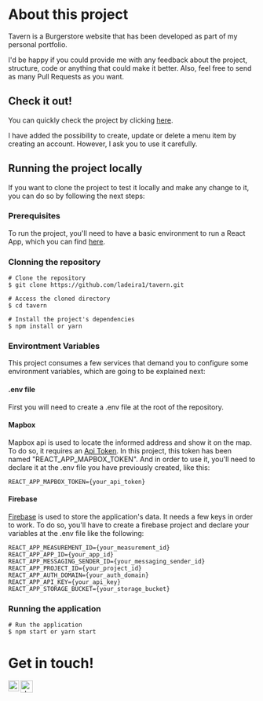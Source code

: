 # About this project

Tavern is a Burgerstore website that has been developed as part of my personal portfolio.

I'd be happy if you could provide me with any feedback about the project, structure, code or anything that could make it better. Also, feel free to send as many Pull Requests as you want.

## Check it out!

You can quickly check the project by clicking [here](https://tavern-app.vercel.app/).

I have added the possibility to create, update or delete a menu item by creating an account. However, I ask you to use it carefully.

## Running the project locally

If you want to clone the project to test it locally and make any change to it, you can do so by following the next steps:

### Prerequisites
To run the project, you'll need to have a basic environment to run a React App, which you can find [here](https://reactjs.org/).

### Clonning the repository

````
# Clone the repository
$ git clone https://github.com/ladeira1/tavern.git

# Access the cloned directory
$ cd tavern

# Install the project's dependencies
$ npm install or yarn
````

### Environtment Variables
This project consumes a few services that demand you to configure some environment variables, which are going to be explained next:

#### .env file
First you will need to create a .env file at the root of the repository.

#### Mapbox
Mapbox api is used to locate the informed address and show it on the map. To do so, it requires an [Api Token](https://account.mapbox.com/).
In this project, this token has been named "REACT_APP_MAPBOX_TOKEN". And in order to use it, you'll need to declare it at the .env file you have previously created, like this:
````
REACT_APP_MAPBOX_TOKEN={your_api_token}
````

#### Firebase
[Firebase](https://firebase.google.com/) is used to store the application's data. It needs a few keys in order to work. To do so, you'll have to create a firebase project and declare your variables at the .env file like the following:
````
REACT_APP_MEASUREMENT_ID={your_measurement_id}
REACT_APP_APP_ID={your_app_id}
REACT_APP_MESSAGING_SENDER_ID={your_messaging_sender_id}
REACT_APP_PROJECT_ID={your_project_id}
REACT_APP_AUTH_DOMAIN={your_auth_domain}
REACT_APP_API_KEY={your_api_key}
REACT_APP_STORAGE_BUCKET={your_storage_bucket}
````

### Running the application

````
# Run the application
$ npm start or yarn start
````

# Get in touch!

<div align="center">
  <a href="https://www.linkedin.com/in/ladeira1/">
    <img align="left" alt="João's LinkedIN" width="22px" src="https://raw.githubusercontent.com/peterthehan/peterthehan/master/assets/linkedin.svg" />
  </a>

  <a href="mailto:joaoladeirag@gmail.com">
    <img align="left" alt="João's Gmail" height="25px" src="https://img.shields.io/badge/-joaoladeirag@gmail.com-263238?style=flat-square&labelColor=263238&logo=gmail&logoColor=white&link=mailto:joaoladeirag@gmail.com" />
  </a>
  <br/>
  </div>

  <br />
